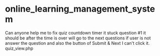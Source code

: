 # online_learning_management_system

Can anyone help me to fix quiz countdown timer it stuck question #1 it should be after the time is over will go to the next questions if user is not answer the question and also the button of Submit & Next I can't click it. quiz_view.php
